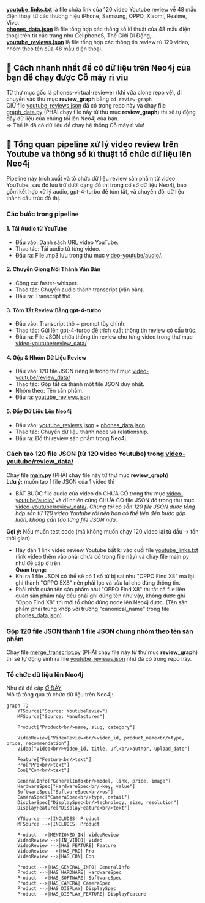 **[youtube_links.txt](video-youtube/youtube_links.txt)** là file chứa link của 120 video Youtube review về 48 mẫu điện thoại từ các thương hiệu iPhone, Samsung, OPPO, Xiaomi, Realme, Vivo.  
**[phones_data.json](phones_data.json)** là file tổng hợp các thông số kĩ thuật của 48 mẫu điện thoại trên từ các trang như CellphoneS, Thế Giới Di Động,...  
**[youtube_reviews.json](phones_data.json)** là file tổng hợp các thông tin review từ 120 video, nhóm theo tên của 48 mẫu điện thoại.  
## 📌 Cách nhanh nhất để có dữ liệu trên Neo4j của bạn để chạy được Cỗ máy rì viu
Từ thư mục gốc là phones-virtual-reviewer (khi vừa clone repo về), di chuyển vào thư mục **review_graph** bằng `cd review-graph`  
GIỮ file [youtube_reviews.json](video-youtube/youtube_reviews.json) đã có trong repo này và chạy file [graph_data.py](video-youtube/transcript_graph/graph_data.py) (PHẢI chạy file này từ thư mục **review_graph**) thì sẽ tự động đẩy dữ liệu của chúng tôi lên Neo4j của bạn.  
=> Thế là đã có dữ liệu để chạy hệ thống Cỗ máy rì viu!

## 🧵 Tổng quan pipeline xử lý video review trên Youtube và thông số kĩ thuật tổ chức dữ liệu lên Neo4j
Pipeline này trích xuất và tổ chức dữ liệu review sản phẩm từ video YouTube, sau đó lưu trữ dưới dạng đồ thị trong cơ sở dữ liệu Neo4j, bao gồm kết hợp xử lý audio, gpt-4-turbo để tóm tắt, và chuyển đổi dữ liệu thành cấu trúc đồ thị.  
### Các bước trong pipeline
#### 1. Tải Audio từ YouTube
- Đầu vào: Danh sách URL video YouTube.
- Thao tác: Tải audio từ từng video.
- Đầu ra: File .mp3 lưu trong thư mục [video-youtube/audio/](video-youtube/audio/).
#### 2. Chuyển Giọng Nói Thành Văn Bản
- Công cụ: faster-whisper.
- Thao tác: Chuyển audio thành transcript (văn bản).
- Đầu ra: Transcript thô.
#### 3. Tóm Tắt Review Bằng gpt-4-turbo
- Đầu vào: Transcript thô + prompt tùy chỉnh.
- Thao tác: Gửi lên gpt-4-turbo để trích xuất thông tin review có cấu trúc.
- Đầu ra: File JSON chứa thông tin review cho từng video trong thư mục [video-youtube/review_data/](video-youtube/review_data/)
#### 4. Gộp & Nhóm Dữ Liệu Review
- Đầu vào: 120 file JSON riêng lẻ trong thư mục [video-youtube/review_data/](video-youtube/review_data/)
- Thao tác: Gộp tất cả thành một file JSON duy nhất.
- Nhóm theo: Tên sản phẩm.
- Đầu ra: [youtube_reviews.json](video-youtube/youtube_reviews.json)
#### 5. Đẩy Dữ Liệu Lên Neo4j
- Đầu vào: [youtube_reviews.json](video-youtube/youtube_reviews.json) + [phones_data.json](phones_data.json).
- Thao tác: Chuyển dữ liệu thành node và relationship.
- Đầu ra: Đồ thị review sản phẩm trong Neo4j.

### Cách tạo 120 file JSON (từ 120 video Youtube) trong [video-youtube/review_data/](video-youtube/review_data/)
Chạy file **[main.py](video-youtube/main.py)** (PHẢI chạy file này từ thư mục **review_graph**)  
**Lưu ý:** muốn tạo 1 file JSON của 1 video thì
- BẮT BUỘC file audio của video đó CHƯA CÓ trong thư mục [video-youtube/audio/](video-youtube/audio) và dĩ nhiên cũng CHƯA CÓ file JSON đó trong thư mục [video-youtube/review_data/](video-youtube/review_data/).
*Chúng tôi có sẵn 120 file JSON được tổng hợp sẵn từ 120 video Youtube rồi nên bạn có thể tiến đến bước gộp luôn, không cần tạo từng file JSON nữa.*  

**Gợi ý:** Nếu muốn test code (mà không muốn chạy 120 video lại từ đầu -> tốn thời gian):
- Hãy dán 1 link video review Youtube bất kì vào cuối file [youtube_links.txt](video-youtube/youtube_links.txt) (link video thêm vào phải chưa có trong file này) và chạy file main.py như đề cập ở trên.  
**Quan trọng:**
- Khi ra 1 file JSON có thể sẽ có 1 số từ bị sai như "OPPO Find X8" mà lại ghi thành "OPPO 5X8" nên phải lọc và sửa lại cho đúng thông tin.
- Phải nhất quán tên sản phẩm như "OPPO Find X8" thì tất cả file liên quan sản phẩm này đều phải ghi đúng tên như vậy, không được ghi "Oppo Find X8" thì mới tổ chức đúng node lên Neo4j được. (Tên sản phẩm phải trùng khớp với trường "canonical_name" trong file [phones_data.json](phones_data.json))
### Gộp 120 file JSON thành 1 file JSON chung nhóm theo tên sản phẩm
Chạy file [merge_transcript.py](video-youtube/transcript_graph/merge_transcript.py) (PHẢI chạy file này từ thư mục **review_graph**) thì sẽ tự động sinh ra file [youtube_reviews.json](video-youtube/youtube_reviews.json) như đã có trong repo này.

### Tổ chức dữ liệu lên Neo4j
Như đã đề cập [Ở ĐÂY](#-cách-nhanh-nhất-để-có-dữ-liệu-trên-neo4j-của-bạn-để-chạy-được-cỗ-máy-rì-viu)    
Mô tả tổng qua tổ chức dữ liệu trên Neo4j:
```mermaid
graph TD
    YTSource["Source: YoutubeReview"]
    MFSource["Source: Manufacturer"]
    
    Product["Product<br/>name, slug, category"]
    
    VideoReview["VideoReview<br/>video_id, product_name<br/>type, price, recommendation"]
    Video["Video<br/>video_id, title, url<br/>author, upload_date"]
    
    Feature["Feature<br/>text"]
    Pro["Pro<br/>text"]
    Con["Con<br/>text"]
    
    GeneralInfo["GeneralInfo<br/>model, link, price, image"]
    HardwareSpec["HardwareSpec<br/>key, value"]
    SoftwareSpec["SoftwareSpec<br/>os"]
    CameraSpec["CameraSpec<br/>type, detail"]
    DisplaySpec["DisplaySpec<br/>technology, size, resolution"]
    DisplayFeature["DisplayFeature<br/>text"]
    
    YTSource -->|INCLUDES| Product
    MFSource -->|INCLUDES| Product
    
    Product -->|MENTIONED_IN| VideoReview
    VideoReview -->|IN_VIDEO| Video
    VideoReview -->|HAS_FEATURE| Feature
    VideoReview -->|HAS_PRO| Pro
    VideoReview -->|HAS_CON| Con
    
    Product -->|HAS_GENERAL_INFO| GeneralInfo
    Product -->|HAS_HARDWARE| HardwareSpec
    Product -->|HAS_SOFTWARE| SoftwareSpec
    Product -->|HAS_CAMERA| CameraSpec
    Product -->|HAS_DISPLAY| DisplaySpec
    Product -->|HAS_DISPLAY_FEATURE| DisplayFeature
```
